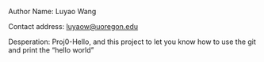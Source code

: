 Author Name: Luyao Wang 

Contact address: luyaow@uoregon.edu

Desperation: Proj0-Hello, and this project to let you know how to use the git and print the “hello world”

